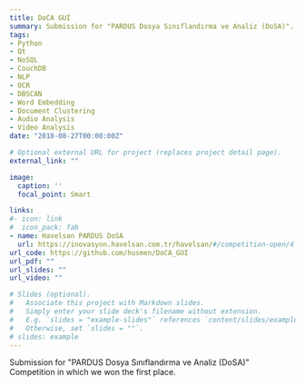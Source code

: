 ```yaml
---
title: DoCA GUI
summary: Submission for "PARDUS Dosya Sınıflandırma ve Analiz (DoSA)".
tags:
- Python
- Qt
- NoSQL
- CouchDB
- NLP
- OCR
- DBSCAN
- Word Embedding
- Document Clustering
- Audio Analysis
- Video Analysis
date: "2018-08-27T00:00:00Z"

# Optional external URL for project (replaces project detail page).
external_link: ""

image:
  caption: ''
  focal_point: Smart

links:
#- icon: link
#  icon_pack: fab
- name: Havelsan PARDUS DoSA
  url: https://inovasyon.havelsan.com.tr/havelsan/#/competition-open/4
url_code: https://github.com/husmen/DoCA_GUI
url_pdf: ""
url_slides: ""
url_video: ""

# Slides (optional).
#   Associate this project with Markdown slides.
#   Simply enter your slide deck's filename without extension.
#   E.g. `slides = "example-slides"` references `content/slides/example-slides.md`.
#   Otherwise, set `slides = ""`.
# slides: example
---
```


Submission for "PARDUS Dosya Sınıflandırma ve Analiz (DoSA)" Competition in which we won the first place.